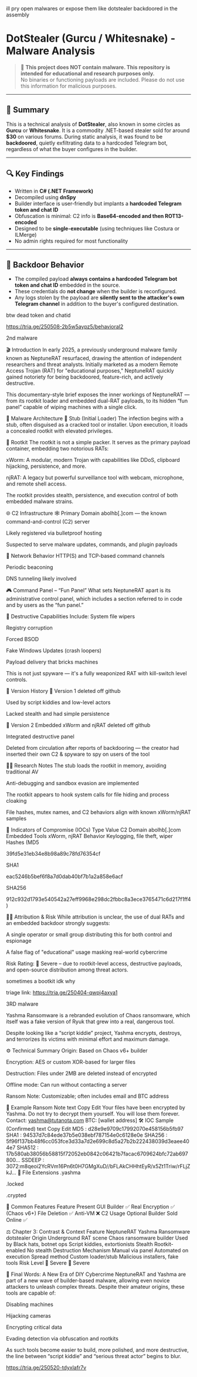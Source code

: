 ill pry open malwares or expose them like dotstealer backdoored in the assembly


# DotStealer (Gurcu / Whitesnake) - Malware Analysis

> 🛑 **This project does NOT contain malware. This repository is intended for educational and research purposes only.**  
> No binaries or functioning payloads are included. Please do not use this information for malicious purposes.

---

## 🧾 Summary

This is a technical analysis of **DotStealer**, also known in some circles as **Gurcu** or **Whitesnake**. It is a commodity .NET-based stealer sold for around **$30** on various forums. During static analysis, it was found to be **backdoored**, quietly exfiltrating data to a hardcoded Telegram bot, regardless of what the buyer configures in the builder.

---

## 🔍 Key Findings

- Written in **C# (.NET Framework)**
- Decompiled using **dnSpy**
- Builder interface is user-friendly but implants a **hardcoded Telegram token and chat ID**
- Obfuscation is minimal: C2 info is **Base64-encoded and then ROT13-encoded**
- Designed to be **single-executable** (using techniques like Costura or ILMerge)
- No admin rights required for most functionality

---

## 🔐 Backdoor Behavior

- The compiled payload **always contains a hardcoded Telegram bot token and chat ID** embedded in the source.
- These credentials do **not change** when the builder is reconfigured.
- Any logs stolen by the payload are **silently sent to the attacker's own Telegram channel** in addition to the buyer's configured destination.

btw dead token and chatid

https://tria.ge/250508-2b5w5aypz5/behavioral2


2nd malware

🎬 Introduction
In early 2025, a previously underground malware family known as NeptuneRAT resurfaced, drawing the attention of independent researchers and threat analysts. Initially marketed as a modern Remote Access Trojan (RAT) for "educational purposes," NeptuneRAT quickly gained notoriety for being backdoored, feature-rich, and actively destructive.

This documentary-style brief exposes the inner workings of NeptuneRAT — from its rootkit loader and embedded dual-RAT payloads, to its hidden “fun panel” capable of wiping machines with a single click.

🧬 Malware Architecture
📁 Stub (Initial Loader)
The infection begins with a stub, often disguised as a cracked tool or installer. Upon execution, it loads a concealed rootkit with elevated privileges.

🦠 Rootkit
The rootkit is not a simple packer. It serves as the primary payload container, embedding two notorious RATs:

xWorm: A modular, modern Trojan with capabilities like DDoS, clipboard hijacking, persistence, and more.

njRAT: A legacy but powerful surveillance tool with webcam, microphone, and remote shell access.

The rootkit provides stealth, persistence, and execution control of both embedded malware strains.

🌐 C2 Infrastructure
🕸 Primary Domain
abolhb[.]com — the known command-and-control (C2) server

Likely registered via bulletproof hosting

Suspected to serve malware updates, commands, and plugin payloads

📡 Network Behavior
HTTP(S) and TCP-based command channels

Periodic beaconing

DNS tunneling likely involved

🎮 Command Panel – “Fun Panel”
What sets NeptuneRAT apart is its administrative control panel, which includes a section referred to in code and by users as the “fun panel.”

🚨 Destructive Capabilities Include:
System file wipers

Registry corruption

Forced BSOD

Fake Windows Updates (crash loopers)

Payload delivery that bricks machines

This is not just spyware — it's a fully weaponized RAT with kill-switch level controls.

📜 Version History
🔹 Version 1
deleted off github

Used by script kiddies and low-level actors

Lacked stealth and had simple persistence

🔹 Version 2
Embedded xWorm and njRAT
deleted off github 

Integrated destructive panel

Deleted from circulation after reports of backdooring — the creator had inserted their own C2 & spyware to spy on users of the tool

🕵️‍♂️ Research Notes
The stub loads the rootkit in memory, avoiding traditional AV

Anti-debugging and sandbox evasion are implemented

The rootkit appears to hook system calls for file hiding and process cloaking

File hashes, mutex names, and C2 behaviors align with known xWorm/njRAT samples

🔐 Indicators of Compromise (IOCs)
Type	Value
C2 Domain	abolhb[.]com
Embedded Tools	xWorm, njRAT
Behavior	Keylogging, file theft, wiper
Hashes	(MD5

39fd5e31eb34e8b98a89c78fd76354cf

SHA1

eac5246b5bef6f8a7d0dab40bf7b1a2a858e6acf

SHA256

912c932d1793e540542a27eff9968e298dc2fbbc8a3ece3765471c6d217f1ff4)

🧑‍💻 Attribution & Risk
While attribution is unclear, the use of dual RATs and an embedded backdoor strongly suggests:

A single operator or small group distributing this for both control and espionage

A false flag of "educational" usage masking real-world cybercrime

Risk Rating: 🔴 Severe – due to rootkit-level access, destructive payloads, and open-source distribution among threat actors.

sometimes a bootkit idk why

triage link: https://tria.ge/250404-qwpj4axya1


3RD malware

Yashma Ransomware is a rebranded evolution of Chaos ransomware, which itself was a fake version of Ryuk that grew into a real, dangerous tool.

Despite looking like a “script kiddie” project, Yashma encrypts, destroys, and terrorizes its victims with minimal effort and maximum damage.

⚙️ Technical Summary
Origin: Based on Chaos v6+ builder

Encryption: AES or custom XOR-based for larger files

Destruction: Files under 2MB are deleted instead of encrypted

Offline mode: Can run without contacting a server

Ransom Note: Customizable; often includes email and BTC address

🧾 Example Ransom Note
text
Copy
Edit
Your files have been encrypted by Yashma.
Do not try to decrypt them yourself. You will lose them forever.
Contact: yashma@tutanota.com
BTC: [wallet address]
🛠 IOC Sample (Confirmed)
text
Copy
Edit
MD5     : d28e9e9709c17992070e458156b5fb97
SHA1    : 94537d7c84ede37b5e038ebf787154e0c6128e0e
SHA256  : 5f96f137bb48f6cc053fce3d33a7d2e699c8d5a27b2b222438039d3eaee404e7
SHA512  : 17b580ab38056b58815f72052eb0842c06421b7facac6709624bfc72ab697800...
SSDEEP  : 3072:m8qeoi2YcRVm16Pn6t0H7GMgXuD//bFLAkCHHhtEyR/x5Zt1Triw/rFLjZkJ...
🎯 File Extensions
.yashma

.locked

.crypted

🧨 Common Features
Feature	Present
GUI Builder	✅
Real Encryption	✅ (Chaos v6+)
File Deletion	✅
Anti-VM	❌
C2 Usage	Optional
Builder Sold Online	✅

⚖️ Chapter 3: Contrast & Context
Feature	NeptuneRAT	Yashma Ransomware  dotstealer
Origin	Underground RAT scene	Chaos ransomware builder
Used by	Black hats, botnet ops	Script kiddies, extortionists
Stealth	Rootkit-enabled	No stealth
Destruction Mechanism	Manual via panel	Automated on execution
Spread method	Custom loader/stub	Malicious installers, fake tools
Risk Level	🔴 Severe	🔴 Severe

📎 Final Words: A New Era of DIY Cybercrime
NeptuneRAT and Yashma are part of a new wave of builder-based malware, allowing even novice attackers to unleash complex threats. Despite their amateur origins, these tools are capable of:

Disabling machines

Hijacking cameras

Encrypting critical data

Evading detection via obfuscation and rootkits

As such tools become easier to build, more polished, and more destructive, the line between “script kiddie” and “serious threat actor” begins to blur.


https://tria.ge/250520-tdyxlafr7v
